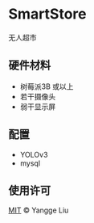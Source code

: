 # SmartStore

无人超市

## **硬件材料**

- 树莓派3B 或以上
- 若干摄像头
- 弱干显示屏

## **配置**
- YOLOv3
- mysql

## **使用许可**

[MIT](LICENSE) © Yangge Liu
